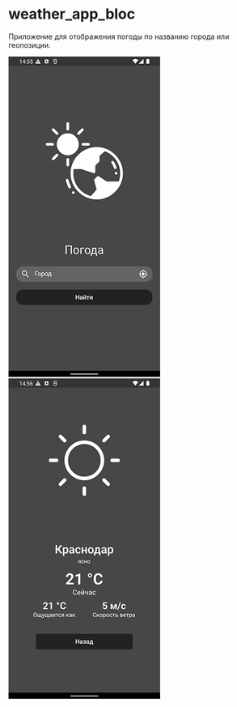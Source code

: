# weather_app_bloc

Приложение для отображения погоды по названию города или геопозиции.

![screenshot1](assets/screenshot1.png)  ![screenshot2](assets/screenshot2.png)


